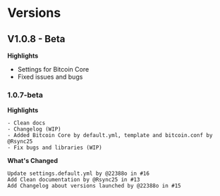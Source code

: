 # Versions

## V1.0.8 - Beta 

**Highlights**

- Settings for Bitcoin Core
- Fixed issues and bugs





### 1.0.7-beta

**Highlights**

    - Clean docs
    - Changelog (WIP)
    - Added Bitcoin Core by default.yml, template and bitcoin.conf by @Rsync25
    - Fix bugs and libraries (WIP)

**What's Changed**

    Update settings.default.yml by @22388o in #16
    Add Clean documentation by @Rsync25 in #13
    Add Changelog about versions launched by @22388o in #15

